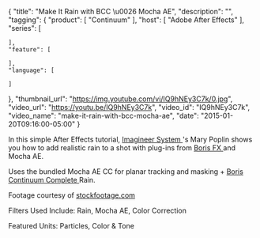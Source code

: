 {
  "title": "Make It Rain with BCC \u0026 Mocha AE",
  "description": "",
  "tagging": {
    "product": [
      "Continuum"
    ],
    "host": [
      "Adobe After Effects"
    ],
    "series": [

    ],
    "feature": [

    ],
    "language": [

    ]
  },
  "thumbnail_url": "https://img.youtube.com/vi/IQ9hNEy3C7k/0.jpg",
  "video_url": "https://youtu.be/IQ9hNEy3C7k",
  "video_id": "IQ9hNEy3C7k",
  "video_name": "make-it-rain-with-bcc-mocha-ae",
  "date": "2015-01-20T09:16:00-05:00"
}

In this simple After Effects tutorial, [ Imagineer System ](/products/mocha-pro/)'s Mary Poplin shows you how to add realistic rain to a shot with plug-ins from [ Boris FX ](/products/boris-fx/) and Mocha AE.

Uses the bundled Mocha AE CC for planar tracking and masking + [ Boris Continuum Complete ](/products/continuum/) Rain.

Footage courtesy of [ stockfootage.com](http://www.stockfootage.com)

Filters Used Include: Rain, Mocha AE, Color Correction

Featured Units: Particles, Color &amp; Tone
